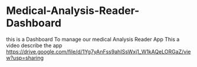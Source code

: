 # Medical-Analysis-Reader-Dashboard
this is a Dashboard To manage our medical Analysis Reader App
This a video describe the app https://drive.google.com/file/d/1Yg7yAnFss9ahISsWxj1_W1kAQeLORGaZ/view?usp=sharing
